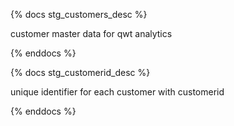 {% docs stg_customers_desc %}

customer master data for qwt analytics

{% enddocs %}

{% docs stg_customerid_desc %}

unique identifier for each customer with customerid

{% enddocs %}